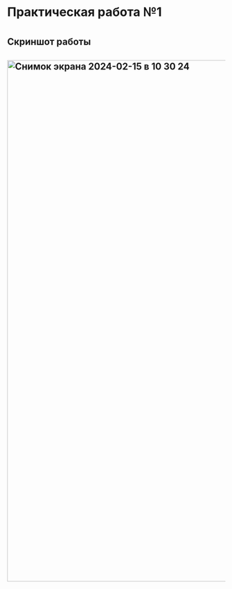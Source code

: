 <h1>Практическая работа №1<h1>
<h2>Скриншот работы<h2>
<img width="1201" alt="Снимок экрана 2024-02-15 в 10 30 24" src="https:// github.com/DevLevKek/Drackovskiy_Lab_2/assets/135211811/42fc4a30-0a7f-4e2e-b1bd-b18f41179535">
